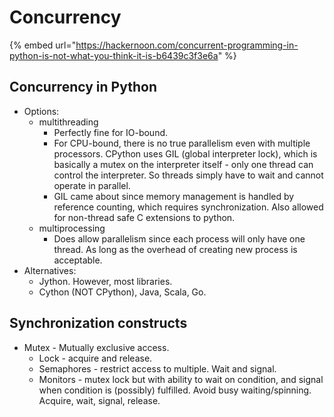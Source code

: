 # Concurrency

{% embed url="https://hackernoon.com/concurrent-programming-in-python-is-not-what-you-think-it-is-b6439c3f3e6a" %}

## Concurrency in Python

* Options:
  * multithreading
    * Perfectly fine for IO-bound. 
    * For CPU-bound, there is no true parallelism even with multiple processors. CPython uses GIL \(global interpreter lock\), which is basically a mutex on the interpreter itself - only one thread can control the interpreter. So threads simply have to wait and cannot operate in parallel. 
    * GIL came about since memory management is handled by reference counting, which requires synchronization. Also allowed for non-thread safe C extensions to python. 
  * multiprocessing 
    * Does allow parallelism since each process will only have one thread. As long as the overhead of creating new process is acceptable. 
* Alternatives:
  * Jython. However, most libraries. 
  * Cython \(NOT CPython\), Java, Scala, Go. 

## Synchronization constructs

* Mutex - Mutually exclusive access. 
  * Lock - acquire and release. 
  * Semaphores - restrict access to multiple. Wait and signal. 
  * Monitors - mutex lock but with ability to wait on condition, and signal when condition is \(possibly\) fulfilled. Avoid busy waiting/spinning. Acquire, wait, signal, release. 

